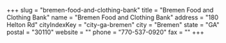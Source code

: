 +++
slug = "bremen-food-and-clothing-bank"
title = "Bremen Food and Clothing Bank"
name = "Bremen Food and Clothing Bank"
address = "180 Helton Rd"
cityIndexKey = "city-ga-bremen"
city = "Bremen"
state = "GA"
postal = "30110"
website = ""
phone = "770-537-0920"
fax = ""
+++
